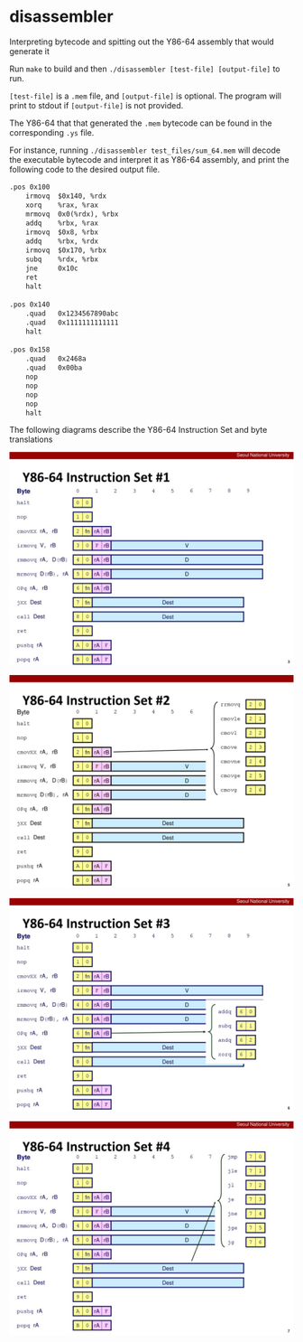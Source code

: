 # disassembler
Interpreting bytecode and spitting out the Y86-64 assembly that would generate it

Run `make` to build and then `./disassembler [test-file] [output-file]` to run. 

`[test-file]` is a `.mem` file, and `[output-file]` is optional.
The program will print to stdout if `[output-file]` is not provided.

The Y86-64 that that generated the `.mem` bytecode can be found in the corresponding `.ys` file.

For instance, running `./disassembler test_files/sum_64.mem` will decode the executable bytecode and interpret it as Y86-64 assembly, and print the following code to the desired output file.

```
.pos 0x100
    irmovq  $0x140, %rdx 
    xorq    %rax, %rax 
    mrmovq  0x0(%rdx), %rbx 
    addq    %rbx, %rax 
    irmovq  $0x8, %rbx 
    addq    %rbx, %rdx 
    irmovq  $0x170, %rbx 
    subq    %rdx, %rbx 
    jne     0x10c 
    ret      
    halt     

.pos 0x140
    .quad   0x1234567890abc            
    .quad   0x1111111111111            
    halt     

.pos 0x158
    .quad   0x2468a            
    .quad   0x00ba            
    nop      
    nop      
    nop      
    nop      
    halt     
```

The following diagrams describe the Y86-64 Instruction Set and byte translations

![ISA set one](https://github.com/dylan-green/disassembler/blob/master/Y86-64/slide_1.jpg)

![ISA set two](https://github.com/dylan-green/disassembler/blob/master/Y86-64/slide_2.jpg)

![ISA set three](https://github.com/dylan-green/disassembler/blob/master/Y86-64/slide_3.jpg)

![ISA set four](https://github.com/dylan-green/disassembler/blob/master/Y86-64/slide_4.jpg)
